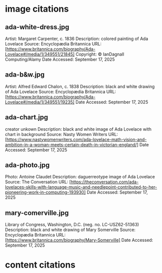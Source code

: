 <!-- need to site content once added-->
<!-- add some video content to landing page & site-->

# image citations

## ada-white-dress.jpg
Artist: Margaret Carpenter, c. 1836
Description: colored painting of Ada Lovelace
Source: Encyclopædia Britannica
URL: [https://www.britannica.com/biography/Ada-Lovelace#/media/1/349551/21845]
Copyright: © IanDagnall Computing/Alamy
Date Accessed: September 17, 2025

## ada-b&w.jpg
Artist: Alfred Edward Chalon, c. 1838
Description: black and white drawing of Ada Lovelace
Source: Encyclopædia Britannica
URL: [https://www.britannica.com/biography/Ada-Lovelace#/media/1/349551/19235]
Date Accessed: September 17, 2025

## ada-chart.jpg
creator unkown
Description: black and white image of Ada Lovelace with chart in background
Source: Nasty Women Writers
URL: [https://www.nastywomenwriters.com/ada-lovelace-math-vision-and-ambition-in-a-woman-meets-certain-death-in-victorian-england/]
Date Accessed: September 17, 2025

## ada-photo.jpg
Photo: Antoine Claudet
Description: daguerreotype image of Ada Lovelace
Source: The Conversation
URL: [https://theconversation.com/ada-lovelaces-skills-with-language-music-and-needlepoint-contributed-to-her-pioneering-work-in-computing-193930]
Date Accessed: September 17, 2025

## mary-comerville.jpg
Library of Congress, Washington, D.C. (neg. no. LC-USZ62-51363)
Description: black and white drawing of Mary Somerville
Source: Encyclopædia Britannica
URL: [https://www.britannica.com/biography/Mary-Somerville]
Date Accessed: September 17, 2025





# content citations

##